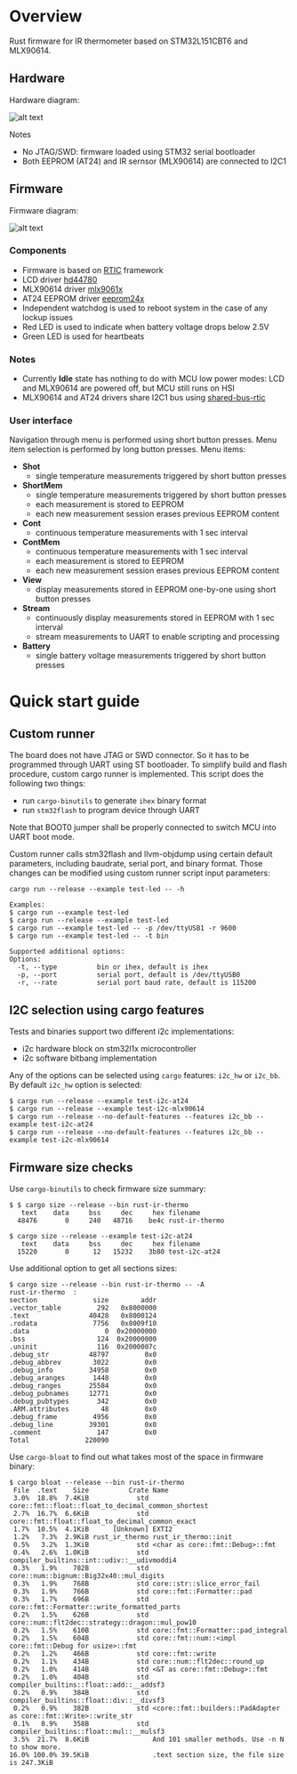 # Overview
Rust firmware for IR thermometer based on STM32L151CBT6 and MLX90614.

## Hardware
Hardware diagram:

![alt text](docs/hw.png)

Notes
* No JTAG/SWD: firmware loaded using STM32 serial bootloader
* Both EEPROM (AT24) and IR sernsor (MLX90614) are connected to I2C1

## Firmware
Firmware diagram:

![alt text](docs/sw.png)

### Components
* Firmware is based on [RTIC](https://crates.io/crates/cortex-m-rtic) framework
* LCD driver [hd44780](https://crates.io/crates/hd44780-driver)
* MLX90614 driver [mlx9061x](https://crates.io/crates/mlx9061x) 
* AT24 EEPROM driver [eeprom24x](https://crates.io/crates/eeprom24x)
* Independent watchdog is used to reboot system in the case of any lockup issues
* Red LED is used to indicate when battery voltage drops below 2.5V
* Green LED is used for heartbeats

### Notes
* Currently __Idle__ state has nothing to do with MCU low power modes: LCD and MLX90614 are powered off, but MCU still runs on HSI
* MLX90614 and AT24 drivers share I2C1 bus using [shared-bus-rtic](https://crates.io/crates/shared-bus-rtic) 

### User interface
Navigation through menu is performed using short button presses. Menu item selection is performed by long button presses.
Menu items:
* __Shot__
  * single temperature measurements triggered by short button presses
* __ShortMem__
  * single temperature measurements triggered by short button presses
  * each measurement is stored to EEPROM
  * each new measurement session erases previous EEPROM content
* __Cont__
  * continuous temperature measurements with 1 sec interval
* __ContMem__
  * continuous temperature measurements with 1 sec interval
  * each measurement is stored to EEPROM
  * each new measurement session erases previous EEPROM content
* __View__
  * display measurements stored in EEPROM one-by-one using short button presses
* __Stream__
  * continuously display measurements stored in EEPROM with 1 sec interval
  * stream measurements to UART to enable scripting and processing
* __Battery__
  * single battery voltage measurements triggered by short button presses

# Quick start guide
## Custom runner
The board does not have JTAG or SWD connector. So it has to be programmed through UART using ST bootloader.
To simplify build and flash procedure, custom cargo runner is implemented. This script does
the following two things:
* run ```cargo-binutils``` to generate ```ihex``` binary format
* run ```stm32flash``` to program device through UART

Note that BOOT0 jumper shall be properly connected to switch MCU into UART boot mode.

Custom runner calls stm32flash and llvm-objdump using certain default parameters,
including baudrate, serial port, and binary format. Those changes can be modified
using custom runner script input parameters:

```
cargo run --release --example test-led -- -h

Examples:
$ cargo run --example test-led
$ cargo run --release --example test-led
$ cargo run --example test-led -- -p /dev/ttyUSB1 -r 9600
$ cargo run --example test-led -- -t bin

Supported additional options:
Options:
  -t, --type          bin or ihex, default is ihex
  -p, --port          serial port, default is /dev/ttyUSB0
  -r, --rate          serial port baud rate, default is 115200
```

## I2C selection using cargo features
Tests and binaries support two different i2c implementations:
* i2c hardware block on stm32l1x microcontroller
* i2c software bitbang implementation

Any of the options can be selected using ```cargo``` features: ```i2c_hw``` or ```i2c_bb```.
By default ```i2c_hw``` option is selected:

```
$ cargo run --release --example test-i2c-at24
$ cargo run --release --example test-i2c-mlx90614
$ cargo run --release --no-default-features --features i2c_bb --example test-i2c-at24
$ cargo run --release --no-default-features --features i2c_bb --example test-i2c-mlx90614
```

## Firmware size checks
Use ```cargo-binutils``` to check firmware size summary:
```
$ $ cargo size --release --bin rust-ir-thermo 
   text	   data	    bss	    dec	    hex	filename
  48476	      0	    240	  48716	   be4c	rust-ir-thermo

$ cargo size --release --example test-i2c-at24
   text	   data	    bss	    dec	    hex	filename
  15220	      0	     12	  15232	   3b80	test-i2c-at24
```

Use additional option to get all sections sizes:
```
$ cargo size --release --bin rust-ir-thermo -- -A
rust-ir-thermo  :
section              size        addr
.vector_table         292   0x8000000
.text               40428   0x8000124
.rodata              7756   0x8009f10
.data                   0  0x20000000
.bss                  124  0x20000000
.uninit               116  0x2000007c
.debug_str          48797         0x0
.debug_abbrev        3022         0x0
.debug_info         34958         0x0
.debug_aranges       1448         0x0
.debug_ranges       25584         0x0
.debug_pubnames     12771         0x0
.debug_pubtypes       342         0x0
.ARM.attributes        48         0x0
.debug_frame         4956         0x0
.debug_line         39301         0x0
.comment              147         0x0
Total              220090
```

Use ```cargo-bloat``` to find out what takes most of the space in firmware binary:
```
$ cargo bloat --release --bin rust-ir-thermo 
 File  .text    Size          Crate Name
 3.0%  18.8%  7.4KiB            std core::fmt::float::float_to_decimal_common_shortest
 2.7%  16.7%  6.6KiB            std core::fmt::float::float_to_decimal_common_exact
 1.7%  10.5%  4.1KiB      [Unknown] EXTI2
 1.2%   7.3%  2.9KiB rust_ir_thermo rust_ir_thermo::init
 0.5%   3.2%  1.3KiB            std <char as core::fmt::Debug>::fmt
 0.4%   2.6%  1.0KiB            std compiler_builtins::int::udiv::__udivmoddi4
 0.3%   1.9%    782B            std core::num::bignum::Big32x40::mul_digits
 0.3%   1.9%    768B            std core::str::slice_error_fail
 0.3%   1.9%    766B            std core::fmt::Formatter::pad
 0.3%   1.7%    696B            std core::fmt::Formatter::write_formatted_parts
 0.2%   1.5%    626B            std core::num::flt2dec::strategy::dragon::mul_pow10
 0.2%   1.5%    610B            std core::fmt::Formatter::pad_integral
 0.2%   1.5%    604B            std core::fmt::num::<impl core::fmt::Debug for usize>::fmt
 0.2%   1.2%    466B            std core::fmt::write
 0.2%   1.1%    434B            std core::num::flt2dec::round_up
 0.2%   1.0%    414B            std <&T as core::fmt::Debug>::fmt
 0.2%   1.0%    404B            std compiler_builtins::float::add::__addsf3
 0.2%   0.9%    384B            std compiler_builtins::float::div::__divsf3
 0.2%   0.9%    382B            std <core::fmt::builders::PadAdapter as core::fmt::Write>::write_str
 0.1%   0.9%    358B            std compiler_builtins::float::mul::__mulsf3
 3.5%  21.7%  8.6KiB                And 101 smaller methods. Use -n N to show more.
16.0% 100.0% 39.5KiB                .text section size, the file size is 247.3KiB
```
